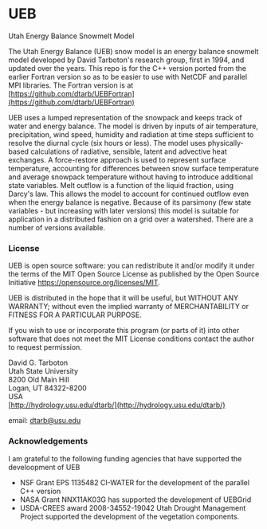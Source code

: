# UEB

Utah Energy Balance Snowmelt Model

The Utah Energy Balance (UEB) snow model is an energy balance snowmelt model developed by David Tarboton's research group, first in 1994, and updated over the years. This repo is for the C++ version ported from the earlier Fortran version so as to be easier to use with NetCDF and parallel MPI libraries. The Fortran version is at [https://github.com/dtarb/UEBFortran](https://github.com/dtarb/UEBFortran)

UEB uses a lumped representation of the snowpack and keeps track of water and energy balance. The model is driven by inputs of air temperature, precipitation, wind speed, humidity and radiation at time steps sufficient to resolve the diurnal cycle (six hours or less). The model uses physically-based calculations of radiative, sensible, latent and advective heat exchanges. A force-restore approach is used to represent surface temperature, accounting for differences between snow surface temperature and average snowpack temperature without having to introduce additional state variables. Melt outflow is a function of the liquid fraction, using Darcy's law. This allows the model to account for continued outflow even when the energy balance is negative. Because of its parsimony (few state variables - but increasing with later versions) this model is suitable for application in a distributed fashion on a grid over a watershed. There are a number of versions available. 

### License

UEB is open source software: you can redistribute it and/or modify it under the terms of the MIT Open Source License as published by the Open Source Initiative https://opensource.org/licenses/MIT.

UEB is distributed in the hope that it will be useful, but WITHOUT ANY WARRANTY; without even the implied warranty of MERCHANTABILITY or FITNESS FOR A PARTICULAR PURPOSE.  

If you wish to use or incorporate this program (or parts of it) into other software that does not meet the MIT License conditions contact the author to request permission.

David G. Tarboton  
Utah State University  
8200 Old Main Hill  
Logan, UT 84322-8200  
USA  
[http://hydrology.usu.edu/dtarb/](http://hydrology.usu.edu/dtarb/) 

email:  dtarb@usu.edu 

### Acknowledgements

I am grateful to the following funding agencies that have supported the develoopment of UEB

* NSF Grant EPS 1135482 CI-WATER for the development of the parallel C++ version
* NASA Grant NNX11AK03G has supported the development of UEBGrid
* USDA-CREES award 2008-34552-19042 Utah Drought Management Project supported the development of the vegetation components.
